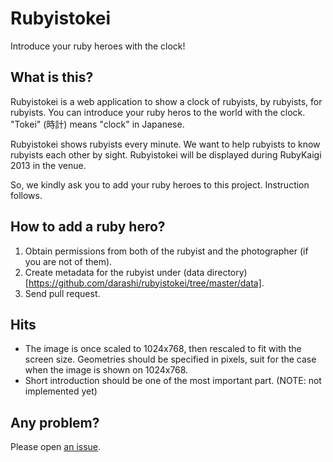 # Rubyistokei

Introduce your ruby heroes with the clock!

## What is this?

Rubyistokei is a web application to show a clock of rubyists, by rubyists, for rubyists. You can introduce your ruby heros to the world with the clock. "Tokei" (時計) means "clock" in Japanese.

Rubyistokei shows rubyists every minute. We want to help rubyists to know rubyists each other by sight. Rubyistokei will be displayed during RubyKaigi 2013 in the venue.

So, we kindly ask you to add your ruby heroes to this project. Instruction follows.

## How to add a ruby hero?

1. Obtain permissions from both of the rubyist and the photographer (if you are not of them).
2. Create metadata for the rubyist under (data directory)[https://github.com/darashi/rubyistokei/tree/master/data].
3. Send pull request.

## Hits

* The image is once scaled to 1024x768, then rescaled to fit with the screen size. Geometries should be specified in pixels, suit for the case when the image is shown on 1024x768.
* Short introduction should be one of the most important part. (NOTE: not implemented yet)

## Any problem?

Please open [an issue](https://github.com/darashi/rubyistokei/issues).

